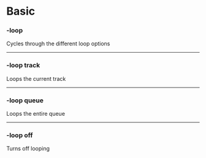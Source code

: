 # Basic

### -loop 
Cycles through the different loop options

---

### -loop track
Loops the current track

---

### -loop queue
Loops the entire queue

---

### -loop off
Turns off looping

